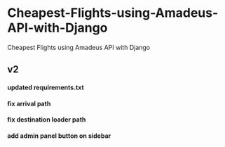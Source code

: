 # Cheapest-Flights-using-Amadeus-API-with-Django

Cheapest Flights using Amadeus API with Django

## v2

#### updated requirements.txt

#### fix arrival path

#### fix destination loader path

#### add admin panel button on sidebar
